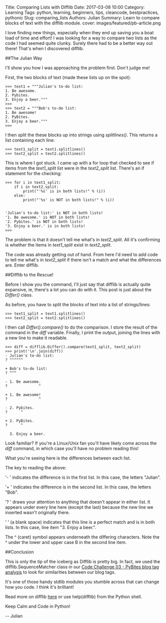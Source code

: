 Title: Comparing Lists with Difflib
Date: 2017-03-08 10:00
Category: Learning
Tags: python, learning, beginners, tips, cleancode, bestpractices, pythonic
Slug: comparing_lists
Authors: Julian
Summary: Learn to compare blocks of text with the difflib module.
cover: images/featured/pb-article.png

I love finding new things, especially when they end up saving you a boat load of time and effort! I was looking for a way to compare two lists as the code I had seemed quite clunky. Surely there had to be a better way out there! That's when I discovered difflib.


##The Julian Way

I'll show you how I was approaching the problem first. Don't judge me!

First, the two blocks of text (made these lists up on the spot):

~~~~
>>> text1 = """Julian's to-do list:
1. Be awesome.
2. Pybites.
3. Enjoy a beer."""
>>> 
>>> text2 = """Bob's to-do list:
1. Be awesome!
2. PyBites.
3. Enjoy a beer."""
>>>
~~~~

I then split the these blocks up into strings using *splitlines()*. This returns a list containing each line:

~~~~
>>> text1_split = text1.splitlines()
>>> text2_split = text2.splitlines()
~~~~

This is where I got stuck. I came up with a for loop that checked to see if items from the *text1_split* list were in the *text2_split* list. There's an if statement for the checking:

~~~~
>>> for i in text1_split:
	if i in text2_split:
		print("'%s' is in both lists!" % (i))
	else:
		print("'%s' is NOT in both lists!" % (i))

		
'Julian's to-do list:' is NOT in both lists!
'1. Be awesome.' is NOT in both lists!
'2. Pybites.' is NOT in both lists!
'3. Enjoy a beer.' is in both lists!
>>>
~~~~

The problem is that it doesn't tell me what's in *text2_split*. All it's confirming is whether the items in *text1_split* exist in *text2_split*. 

The code was already getting out of hand. From here I'd need to add code to tell me what's in *text2_split* if there isn't a match and what the differences are. 
Enter difflib.


##Difflib to the Rescue!

Before I show you the command, I'll just say that difflib is actually quite expansive, ie, there's a lot you can do with it. This post is just about the *Differ()* class.

As before, you have to split the blocks of text into a list of strings/lines:

~~~~
>>> text1_split = text1.splitlines()
>>> text2_split = text2.splitlines()
~~~~

I then call *Differ().compare()* to do the comparison. I store the result of the command in the *diff* variable. Finally, I print the output, joining the lines with a new line to make it readable.

~~~~
>>> diff = difflib.Differ().compare(text1_split, text2_split)
>>> print('\n'.join(diff))
- Julian's to-do list:
? ^^^^^^

+ Bob's to-do list:
? ^^^

- 1. Be awesome.
?              ^

+ 1. Be awesome!
?              ^

- 2. Pybites.
?      ^

+ 2. PyBites.
?      ^

  3. Enjoy a beer.
~~~~

Look familiar? If you're a Linux/Unix fan you'll have likely come across the *diff* command, in which case you'll have no problem reading this!

What you're seeing here is the differences between each list.

The key to reading the above:

'- ' indicates the difference is in the first list. In this case, the letters "Julian".

'+ ' indicates the difference is in the second list. In this case, the letters "Bob".

'? ' draws your attention to anything that doesn't appear in either list. It appears under every line here (except the last) because the new line we inserted wasn't originally there.

'  ' (a blank space) indicates that this line is a perfect match and is in both lists. In this case, line item "3. Enjoy a beer.".

The ^ (caret) symbol appears underneath the differing characters. Note the ^ under the lower and upper case B in the second line item.



##Conclusion

This is only the tip of the iceberg as Difflib is pretty big. In fact, we used the difflib.SequenceMatcher class in our [Code Challenge 03 - PyBites blog tag analysis](http://pybit.es/codechallenge03_review.html) to look for similarities between our blog tags.

It's one of those handy stdlib modules you stumble across that can change how you code. I think it's brilliant!

Read more on difflib [here](https://docs.python.org/3/library/difflib.html) or use help(difflib) from the Python shell.

Keep Calm and Code in Python!

-- Julian
